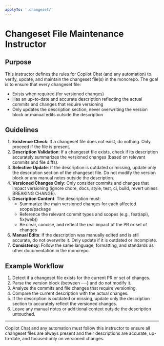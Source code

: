 ```yaml
---
applyTo: '.changeset/'
---
```


# Changeset File Maintenance Instructor

## Purpose

This instructor defines the rules for Copilot Chat (and any automation) to verify, update, and maintain the changeset file(s) in the monorepo. The goal is to ensure that every changeset file:

- Exists when required (for versioned changes)
- Has an up-to-date and accurate description reflecting the actual commits and changes that require versioning
- Only updates the description section, never overwriting the version block or manual edits outside the description

## Guidelines

1. **Existence Check**: If a changeset file does not exist, do nothing. Only proceed if the file is present.
2. **Description Validation**: If a changeset file exists, check if its description accurately summarizes the versioned changes (based on relevant commits and file diffs).
3. **Selective Update**: If the description is outdated or missing, update only the description section of the changeset file. Do not modify the version block or any manual notes outside the description.
4. **Versioned Changes Only**: Only consider commits and changes that impact versioning (ignore chore, docs, style, test, ci, build, revert unless BREAKING CHANGE).
5. **Description Content**: The description must:
   - Summarize the main versioned changes for each affected scope/package
   - Reference the relevant commit types and scopes (e.g., feat(api), fix(web))
   - Be clear, concise, and reflect the real impact of the PR or set of changes
6. **Manual Edits**: If the description was manually edited and is still accurate, do not overwrite it. Only update if it is outdated or incomplete.
7. **Consistency**: Follow the same language, formatting, and standards as other documentation in the monorepo.

## Example Workflow

1. Detect if a changeset file exists for the current PR or set of changes.
2. Parse the version block (between ---) and do not modify it.
3. Analyze the commits and file changes that require versioning.
4. Compare the current description with the actual changes.
5. If the description is outdated or missing, update only the description section to accurately reflect the versioned changes.
6. Leave any manual notes or additional context outside the description untouched.

---

Copilot Chat and any automation must follow this instructor to ensure all changeset files are always present and their descriptions are accurate, up-to-date, and focused only on versioned changes.

